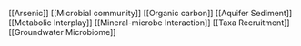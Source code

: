 [[Arsenic]]
[[Microbial community]]
[[Organic carbon]]
[[Aquifer Sediment]]
[[Metabolic Interplay]]
[[Mineral-microbe Interaction]]
[[Taxa Recruitment]]
[[Groundwater Microbiome]]
